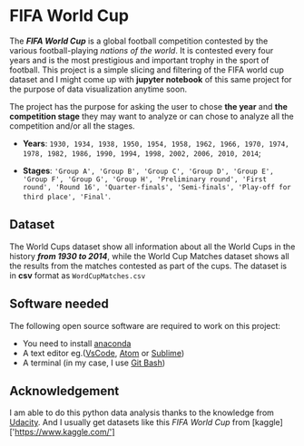 # FIFA World Cup
The __*FIFA World Cup*__ is a global football competition contested by the various
football-playing _nations of the world_. It is contested every four years and is the
most prestigious and important trophy in the sport of football.
This project is a simple slicing and filtering of the FIFA world cup dataset and
I might come up with __jupyter notebook__ of this same project for the purpose of
data visualization anytime soon.

The project has the purpose for asking the user to chose **the year** and **the competition stage**
they may want to analyze or can chose to analyze all the competition and/or all the stages.
- **Years**: `1930, 1934, 1938, 1950, 1954, 1958, 1962, 1966, 1970, 1974, 1978, 1982,
1986, 1990, 1994, 1998, 2002, 2006, 2010, 2014`;

- **Stages**: ``'Group A', 'Group B', 'Group C', 'Group D', 'Group E', 'Group F', 'Group G',
'Group H', 'Preliminary round', 'First round', 'Round 16', 'Quarter-finals', 'Semi-finals',
'Play-off for third place', 'Final'``.

## Dataset
The World Cups dataset show all information about all the World Cups in the history
__*from 1930 to 2014*__, while the World Cup Matches dataset shows all the results from the matches contested as part of the cups.
The dataset is in __csv__ format as `WordCupMatches.csv`

## Software needed
The following open source software are required to work on this project:

- You need to install [anaconda]('https://www.anaconda.com/products/distribution')
- A text editor eg.([VsCode]('https://code.visualstudio.com/'), [Atom]('https://atom.io/') or [Sublime]('https://www.sublimetext.com/'))
- A terminal (in my case, I use [Git Bash]('https://git-scm.com/downloads'))

## Acknowledgement
I am able to do this python data analysis thanks to the knowledge from [Udacity]('https://www.udacity.com').
And I usually get datasets like this _FIFA World Cup_ from [kaggle]['https://www.kaggle.com/'] 
